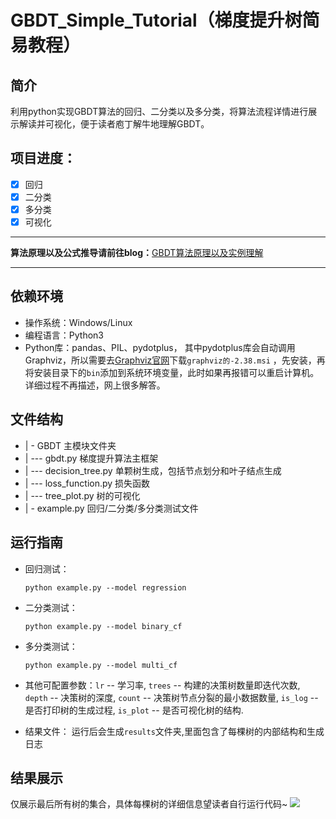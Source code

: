 # GBDT_Simple_Tutorial（梯度提升树简易教程）
## 简介
利用python实现GBDT算法的回归、二分类以及多分类，将算法流程详情进行展示解读并可视化，便于读者庖丁解牛地理解GBDT。

## 项目进度：
- [x] 回归 
- [x] 二分类 
- [x] 多分类
- [x] 可视化 
***
**算法原理以及公式推导请前往blog：**[GBDT算法原理以及实例理解](https://blog.csdn.net/zpalyq110/article/details/79527653)
***
## 依赖环境
- 操作系统：Windows/Linux
- 编程语言：Python3
- Python库：pandas、PIL、pydotplus，
 其中pydotplus库会自动调用Graphviz，所以需要去[Graphviz官网](https://graphviz.gitlab.io/_pages/Download/Download_windows.html)下载`graphviz的-2.38.msi`
，先安装，再将安装目录下的`bin`添加到系统环境变量，此时如果再报错可以重启计算机。详细过程不再描述，网上很多解答。

## 文件结构
- | - GBDT 主模块文件夹
- | --- gbdt.py 梯度提升算法主框架
- | --- decision_tree.py 单颗树生成，包括节点划分和叶子结点生成
- | --- loss_function.py 损失函数
- | --- tree_plot.py 树的可视化
- | - example.py 回归/二分类/多分类测试文件


## 运行指南
- 回归测试：

    `python example.py --model regression`
- 二分类测试：

    `python example.py --model binary_cf`
- 多分类测试：

    `python example.py --model multi_cf`
- 其他可配置参数：`lr` -- 学习率,   `trees` -- 构建的决策树数量即迭代次数,    
`depth` -- 决策树的深度,   `count` -- 决策树节点分裂的最小数据数量,
`is_log` -- 是否打印树的生成过程, `is_plot` -- 是否可视化树的结构.
- 结果文件： 运行后会生成`results`文件夹,里面包含了每棵树的内部结构和生成日志


## 结果展示
仅展示最后所有树的集合，具体每棵树的详细信息望读者自行运行代码~
<img src="https://github.com/Freemanzxp/GBDT_Simple_Tutorial/raw/master/展示图片/all_trees.png"/>
